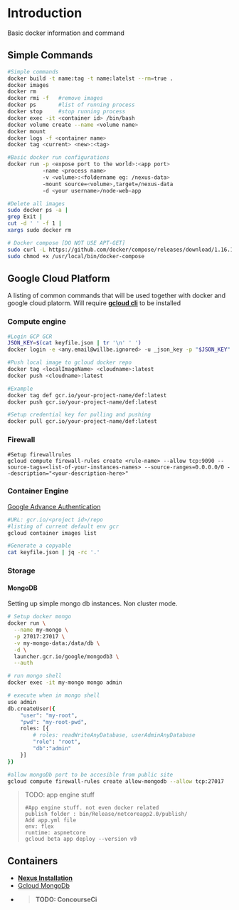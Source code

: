 
# Introduction 
Basic docker information and command

## Simple Commands

```bash
#Simple commands
docker build -t name:tag -t name:latelst --rm=true .
docker images
docker rm
docker rmi -f   #remove images
docker ps       #list of running process
docker stop     #stop running process 
docker exec -it <container id> /bin/bash
docker volume create --name <volume name>
docker mount
docker logs -f <container name>
docker tag <current> <new>:<tag>
```
```bash
#Basic docker run configurations
docker run -p <expose port to the world>:<app port> 
           -name <process name>
           -v <volume>:<foldername eg: /nexus-data>
           -mount source=<volume>,target=/nexus-data
           -d <your username>/node-web-app
```

```bash
#Delete all images
sudo docker ps -a | 
grep Exit | 
cut -d ' ' -f 1 | 
xargs sudo docker rm
```

```bash
# Docker compose [DO NOT USE APT-GET]
sudo curl -L https://github.com/docker/compose/releases/download/1.16.1/docker-compose-`uname -s`-`uname -m` -o /usr/local/bin/docker-compose
sudo chmod +x /usr/local/bin/docker-compose
```


## Google Cloud Platform
A listing of common commands that will be used together with docker 
and google cloud platorm. Will require **[gcloud cli](https://cloud.google.com/sdk/gcloud/)** to be installed

### Compute engine

```bash
#Login GCP GCR
JSON_KEY=$(cat keyfile.json | tr '\n' ' ')
docker login -e <any.email@willbe.ignored> -u _json_key -p "$JSON_KEY" https://gcr.io
```


```bash
#Push local image to gcloud docker repo
docker tag <localImageName> <cloudname>:latest 
docker push <cloudname>:latest

#Example
docker tag def gcr.io/your-project-name/def:latest  
docker push gcr.io/your-project-name/def:latest  
```


```bash
#Setup credential key for pulling and pushing
docker pull gcr.io/your-project-name/def:latest  
```

### Firewall
```base
#Setup firewallrules
gcloud compute firewall-rules create <rule-name> --allow tcp:9090 --source-tags=<list-of-your-instances-names> --source-ranges=0.0.0.0/0 --description="<your-description-here>"
```


### Container Engine

[Google Advance Authentication](https://cloud.google.com/container-registry/docs/advanced-authentication)

```bash
#URL: gcr.io/<project id>/repo
#listing of current default env gcr
gcloud container images list

#Generate a copyable 
cat keyfile.json | jq -rc '.'
```


### Storage
#### MongoDB
Setting up simple mongo db instances. Non cluster mode.
```bash
# Setup docker mongo
docker run \
  --name my-mongo \
  -p 27017:27017 \
  -v my-mongo-data:/data/db \
  -d \
  launcher.gcr.io/google/mongodb3 \
  --auth

# run mongo shell
docker exec -it my-mongo mongo admin

# execute when in mongo shell
use admin
db.createUser({
    "user": "my-root", 
    "pwd": "my-root-pwd", 
    roles: [{          
        # roles: readWriteAnyDatabase, userAdminAnyDatabase  
        "role": "root",        
        "db":"admin" 
    }]
})

#allow mongoDb port to be accesible from public site
gcloud compute firewall-rules create allow-mongodb --allow tcp:27017
```



> TODO: app engine stuff
>```
>#App engine stuff. not even docker related
>publish folder : bin/Release/netcoreapp2.0/publish/
>Add app.yml file
>env: flex
>runtime: aspnetcore
>gcloud beta app deploy --version v0
>```


## Containers
* **[Nexus Installation](https://hub.docker.com/r/sonatype/nexus/)**
* [Gcloud MongoDb](https://github.com/GoogleCloudPlatform/mongodb-docker/blob/master/3/README.md#using-docker)
* >**TODO: ConcourseCi**





